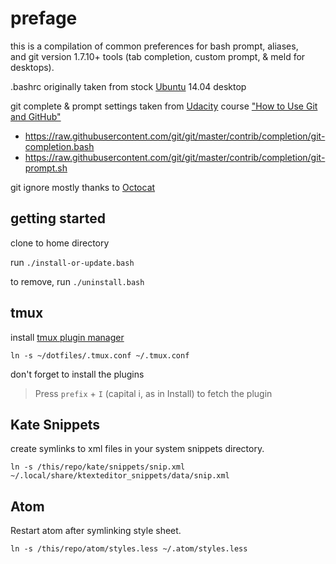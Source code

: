 # prefage
this is a compilation of common preferences for bash prompt, aliases,  
and git version 1.7.10+ tools (tab completion, custom prompt, & meld for desktops).

.bashrc originally taken from stock [Ubuntu](http://www.ubuntu.com/) 14.04 desktop  

git complete & prompt settings taken from [Udacity](https://www.udacity.com) course ["How to Use Git and GitHub"](https://www.udacity.com/wiki/ud775/lesson-1-notes#morsel-30-setting-up-your-workspace-on-mac)  
- https://raw.githubusercontent.com/git/git/master/contrib/completion/git-completion.bash
- https://raw.githubusercontent.com/git/git/master/contrib/completion/git-prompt.sh

git ignore mostly thanks to [Octocat](https://gist.github.com/octocat/9257657)

## getting started

clone to home directory

run `./install-or-update.bash`

to remove, run `./uninstall.bash`

## tmux

install [tmux plugin manager][tpm]

    ln -s ~/dotfiles/.tmux.conf ~/.tmux.conf

don't forget to install the plugins

> Press `prefix` + `I` (capital i, as in Install) to fetch the plugin

## Kate Snippets

create symlinks to xml files in your system snippets directory.

    ln -s /this/repo/kate/snippets/snip.xml ~/.local/share/ktexteditor_snippets/data/snip.xml

## Atom

Restart atom after symlinking style sheet.

    ln -s /this/repo/atom/styles.less ~/.atom/styles.less

[tpm]:https://github.com/tmux-plugins/tpm
